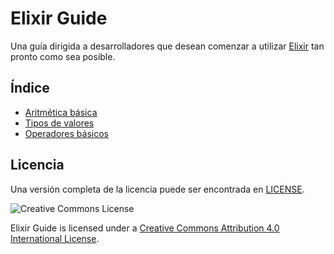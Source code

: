 # Elixir Guide

Una guía dirigida a desarrolladores que desean comenzar a utilizar [Elixir](http://elixir-lang.org) tan pronto como sea posible.

## Índice

- [Aritmética básica](01-basic-arithmetic.md)
- [Tipos de valores](02-value-types.md)
- [Operadores básicos](03-basic-operators.md)

## Licencia

Una versión completa de la licencia puede ser encontrada en [LICENSE](LICENSE.md).

![Creative Commons License](https://i.creativecommons.org/l/by/4.0/88x31.png)

Elixir Guide is licensed under a [Creative Commons Attribution 4.0 International License](http://creativecommons.org/licenses/by/4.0/).
